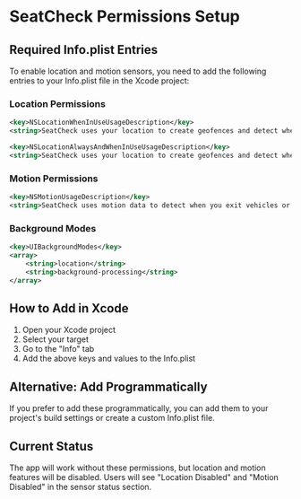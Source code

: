 # SeatCheck Permissions Setup

## Required Info.plist Entries

To enable location and motion sensors, you need to add the following entries to your Info.plist file in the Xcode project:

### Location Permissions
```xml
<key>NSLocationWhenInUseUsageDescription</key>
<string>SeatCheck uses your location to create geofences and detect when you leave your seat area to remind you to check your belongings.</string>

<key>NSLocationAlwaysAndWhenInUseUsageDescription</key>
<string>SeatCheck uses your location to create geofences and detect when you leave your seat area to remind you to check your belongings.</string>
```

### Motion Permissions
```xml
<key>NSMotionUsageDescription</key>
<string>SeatCheck uses motion data to detect when you exit vehicles or become stationary to remind you to check your belongings.</string>
```

### Background Modes
```xml
<key>UIBackgroundModes</key>
<array>
    <string>location</string>
    <string>background-processing</string>
</array>
```

## How to Add in Xcode

1. Open your Xcode project
2. Select your target
3. Go to the "Info" tab
4. Add the above keys and values to the Info.plist

## Alternative: Add Programmatically

If you prefer to add these programmatically, you can add them to your project's build settings or create a custom Info.plist file.

## Current Status

The app will work without these permissions, but location and motion features will be disabled. Users will see "Location Disabled" and "Motion Disabled" in the sensor status section.
